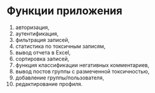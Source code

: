 # Функции приложения
1.	авторизация,
2.	аутентификация,
3.	фильтрация записей,
4.	статистика по токсичным записям,
5.	вывод отчета в Excel,
6.	сортировка записей,
7.	функция классификации негативных комментариев,
8.	вывод постов группы с размеченной токсичностью,
9.	добавление группы/пользователя,
10.	редактирование профиля.
